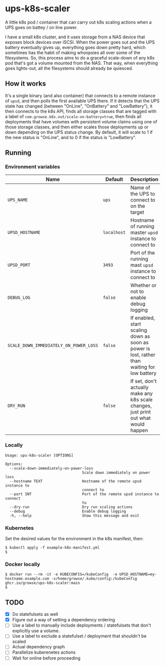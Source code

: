# ups-k8s-scaler

A little k8s pod / container that can carry out k8s scaling actions when a UPS goes on battey / on line power.

I have a small k8s cluster, and it uses storage from a NAS device that exposes block devices over iSCSI. When the power goes out and the UPS battery eventually gives up, everything goes down pretty hard, which sometimes has the habit of making whoopsies all over some of the filesystems. So, this process aims to do a graceful scale-down of any k8s pod that's got a volume mounted from the NAS. That way, when everything goes lights-out, all the filesystems should already be quiesced.

## How it works

It's a single binary (and also container) that connects to a remote instance of `upsd`, and then polls the first available UPS there. If it detects that the UPS state has changed (between "OnLine", "OnBattery" and "LowBattery"), it then connects to the k8s API, finds all storage classes that are tagged with a label of `com.growse.k8s.nut/scale-on-battery=true`, then finds all deployments that have volumes with persistent volume claims using one of those storage classes, and then either scales those deployments up or down depending on the UPS status change. By default, it will scale to 1 if the new status is "OnLine", and to 0 if the status is "LowBattery".

## Running

### Environment variables

| Name                                   | Default     | Description                                                                                  |
| -------------------------------------- | ----------- | -------------------------------------------------------------------------------------------- |
| `UPS_NAME`                          | `ups`       | Name of the UPS to connect to on the target                                                  |
| `UPSD_HOSTNAME`                          | `localhost` | Hostname of running master `upsd` instance to connect to                                     |
| `UPSD_PORT`                          | `3493`      | Port of the running mast `upsd` instance to connect to                                       |
| `DEBUG_LOG`                            | `false`     | Whether or not to enable debug logging                                                       |
| `SCALE_DOWN_IMMEDIATELY_ON_POWER_LOSS` | `false`     | If enabled, start scaling down as soon as power is lost, rather than waiting for low battery |
| `DRY_RUN`                              | `false`     | If set, don't actually make any k8s scale changes, just print out what would happen          |

### Locally

```shell
Usage: ups-k8s-scaler [OPTIONS]

Options:
  --scale-down-immediately-on-power-loss
                                   Scale down immediately on power loss
  --hostname TEXT                  Hostname of the remote upsd instance to
                                   connect to
  --port INT                       Port of the remote upsd instance to connect
                                   to
  --dry-run                        Dry run scaling actions
  --debug                          Enable debug logging
  -h, --help                       Show this message and exit

```

### Kubernetes

Set the desired values for the environment in the k8s manifest, then:

```shell
$ kubectl apply -f example-k8s-manifest.yml
$
```

### Docker locally

```shell
$ docker run --rm -it -e KUBECONFIG=/kubeConfig  -e UPSD_HOSTNAME=my-hostname.example.com -v/home/growse/.kube/config:/kubeConfig ghcr.io/growse/ups-k8s-scaler:main
$
```

## TODO

- [x] Do statefulsets as well
- [x] Figure out a way of setting a dependency ordering
- [ ] Use a label to manually include deployments / statefulsets that don't explicitly use a volume.
- [ ] Use a label to exclude a statefulset / deployment that shouldn't be scaled
- [ ] Actual dependency graph
- [ ] Parallelize kuberenetes actions
- [ ] Wait for online before proceeding
